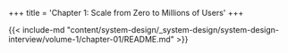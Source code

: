 +++
title = 'Chapter 1: Scale from Zero to Millions of Users'
+++

{{< include-md "content/system-design/_system-design/system-design-interview/volume-1/chapter-01/README.md" >}}
